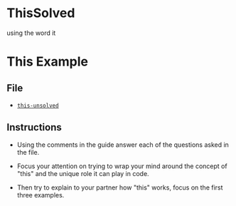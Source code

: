 # ThisSolved
using the word it
# This Example

## File

* [`this-unsolved`](Unsolved/this-unsolved.html)

## Instructions

* Using the comments in the guide answer each of the questions asked in the file.

* Focus your attention on trying to wrap your mind around the concept of "this" and the unique role it can play in code.

* Then try to explain to your partner how "this" works, focus on the first three examples.
